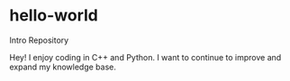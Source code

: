 # hello-world
Intro Repository

Hey!
I enjoy coding in C++ and Python. I want to continue to improve and expand my knowledge base.
